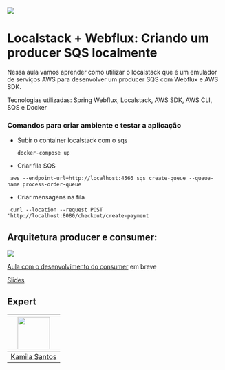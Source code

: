 <img src="https://storage.googleapis.com/golden-wind/experts-club/capa-github.svg" />

# Localstack + Webflux: Criando um producer SQS localmente

Nessa aula vamos aprender como utilizar o localstack que é um emulador de serviços AWS para desenvolver um producer SQS com Webflux e AWS SDK.

Tecnologias utilizadas: Spring Webflux, Localstack, AWS SDK, AWS CLI, SQS e Docker


### Comandos para criar ambiente e testar a aplicação 
- Subir o container localstack com o sqs 


  ````
  docker-compose up
  ````
  
 - Criar fila SQS


  ````
   aws --endpoint-url=http://localhost:4566 sqs create-queue --queue-name process-order-queue
  ````
  
 - Criar mensagens na fila


  ````
   curl --location --request POST 'http://localhost:8080/checkout/create-payment
  ````
  
  ## Arquitetura producer e consumer:
 
 <img src="https://github.com/rocketseat-experts-club/Localstack-Webflux-Criando-um-producer-SQS-localmente-2021-10-11/blob/main/arquitetura.drawio%20(2).png">
  


[Aula com o desenvolvimento do consumer]() em breve


[Slides]()


## Expert

| [<img src="https://avatars.githubusercontent.com/u/32311268?s=460&u=88788249fc35ea2f59f583dae36d674d34896839&v=4" width="75px;"/>](https://github.com/Kamilahsantos) |
| :-: |
|[Kamila Santos](https://github.com/Kamilahsantos)|



